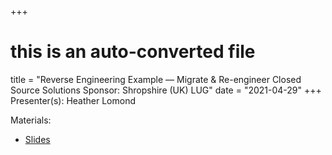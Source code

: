 +++
# this is an auto-converted file
title = "Reverse Engineering Example — Migrate & Re-engineer Closed Source Solutions Sponsor: Shropshire (UK) LUG"
date = "2021-04-29"
+++
Presenter(s): Heather Lomond

Materials:
* [Slides](/presentation_materials/Reverse_Engineering_Example___Migrate___Re_engineer_Closed_Source_Solutions_Sponsor__Shropshire__UK__LUG--2021-04-29/longmynd.heather.2021.04.29.pdf)

